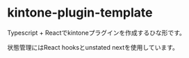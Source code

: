 # kintone-plugin-template

Typescript + Reactでkintoneプラグインを作成するひな形です。

状態管理にはReact hooksとunstated nextを使用しています。

